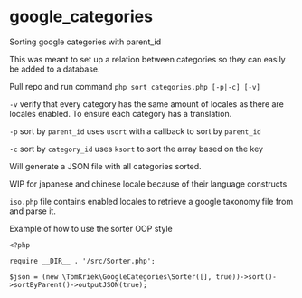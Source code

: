 # google_categories
Sorting google categories with parent_id

This was meant to set up a relation between categories so they can easily be added to a database.

Pull repo and run command ```php sort_categories.php [-p|-c] [-v]```

```-v``` verify that every category has the same amount of locales as there are locales enabled. To ensure each category has a translation.

```-p``` sort by `parent_id` uses `usort` with a callback to sort by `parent_id`

```-c``` sort by `category_id` uses `ksort` to sort the array based on the key

Will generate a JSON file with all categories sorted.

WIP for japanese and chinese locale because of their language constructs

```iso.php``` file contains enabled locales to retrieve a google taxonomy file from and parse it.




Example of how to use the sorter OOP style
```
<?php
   
require __DIR__ . '/src/Sorter.php';
   
$json = (new \TomKriek\GoogleCategories\Sorter([], true))->sort()->sortByParent()->outputJSON(true);
```
